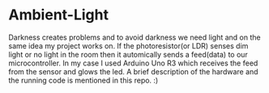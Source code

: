 # Ambient-Light
Darkness creates problems and to avoid darkness we need light and on the same idea my project works on.
If the photoresistor(or LDR) senses dim light or no light in the room then it automically sends a feed(data) to our microcontroller.
In my case I used Arduino Uno R3 which receives the feed from the sensor and glows the led.
A brief description of the hardware and the running code is mentioned in this repo.
:)
